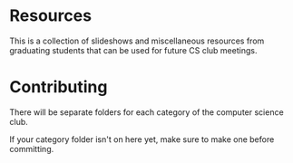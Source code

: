 # Resources
This is a collection of slideshows and miscellaneous resources from graduating students that can be used for future CS club meetings.


# Contributing
There will be separate folders for each category of the computer science club.

If your category folder isn't on here yet, make sure to make one before committing. 
